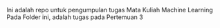 Ini adalah repo untuk pengumpulan tugas Mata Kuliah Machine Learning
Pada Folder ini, adalah tugas pada Pertemuan 3
